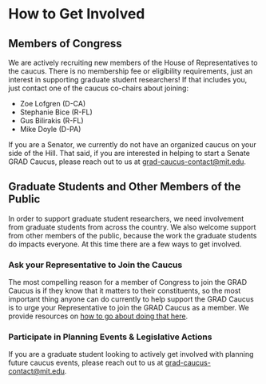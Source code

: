 # How to Get Involved

## Members of Congress
We are actively recruiting new members of the House of Representatives to the caucus. There is no membership fee or eligibility requirements, just an interest in supporting graduate student researchers! If that includes you, just contact one of the caucus co-chairs about joining:

- Zoe Lofgren (D-CA)
- Stephanie Bice (R-FL)
- Gus Bilirakis (R-FL)
- Mike Doyle (D-PA)

If you are a Senator, we currently do not have an organized caucus on your side of the Hill. That said, if you are interested in helping to start a Senate GRAD Caucus, please reach out to us at grad-caucus-contact@mit.edu.

## Graduate Students and Other Members of the Public
In order to support graduate student researchers, we need involvement from graduate students from across the country. We also welcome support from other members of the public, because the work the graduate students do impacts everyone. At this time there are a few ways to get involved.

### Ask your Representative to Join the Caucus
The most compelling reason for a member of Congress to join the GRAD Caucus is if they know that it matters to their constituents, so the most important thing anyone can do currently to help support the GRAD Caucus is to urge your Representative to join the GRAD Caucus as a member. We provide resources on [how to go about doing that here](ask-your-representative).

### Participate in Planning Events & Legislative Actions
If you are a graduate student looking to actively get involved with planning future caucus events, please reach out to us at grad-caucus-contact@mit.edu.
